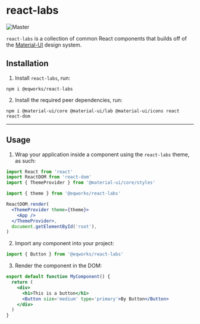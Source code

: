 # react-labs

![Master](https://github.com/EQWorks/react-labs/workflows/Master/badge.svg)

`react-labs` is a collection of common React components that builds off of the [Material-UI](https://material-ui.com/) design system.

## Installation

1. Install `react-labs`, run:
```
npm i @eqworks/react-labs
```

2. Install the required peer dependencies, run:
```
npm i @material-ui/core @material-ui/lab @material-ui/icons react react-dom
```

---

## Usage

1. Wrap your application inside a <ThemeProvider> component using the `react-labs` theme, as such:
```jsx
import React from 'react'
import ReactDOM from 'react-dom'
import { ThemeProvider } from '@material-ui/core/styles'

import { theme } from '@eqworks/react-labs'

ReactDOM.render(
  <ThemeProvider theme={theme}>
    <App />
  </ThemeProvider>,
  document.getElementById('root'),
)
```

2. Import any component into your project:
```jsx
import { Button } from '@eqworks/react-labs'
```

3. Render the component in the DOM:
```jsx
export default function MyComponent() {
  return (
    <div>
      <h1>This is a button</h1>
      <Button size='medium' type='primary'>By Button</Button>
    </div>
  )
}
```
